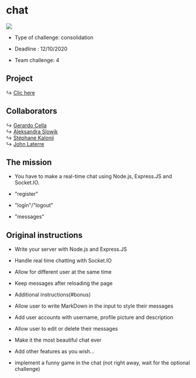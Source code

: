 # chat

<img src="https://raw.githubusercontent.com/yoavain/create-windowless-app/master/resources/docs/logo.gif">

- Type of challenge: consolidation

- Deadline : 12/10/2020

- Team challenge: 4

## Project

↪  [Clic here](https://node-chat-team.herokuapp.com/)  

## Collaborators

↪  [Gerardo Cella](https://github.com/GerardoCella7)  
↪  [Aleksandra Slowik](https://github.com/88aleksandra88)  
↪  [Stéphane Kalonji](https://github.com/kalonjis)  
↪  [John Laterre](https://github.com/epictete)

## The mission

- You have to make a real-time chat using Node.js, Express.JS and Socket.IO.

- "register"
- "login"/"logout"
- "messages"

## Original instructions

- Write your server with Node.js and Express.JS
- Handle real time chatting with Socket.IO
- Allow for different user at the same time
- Keep messages after reloading the page
- Additional instructions(#bonus)
- Allow user to write MarkDown in the input to style their messages

- Add user accounts with username, profile picture and description

- Allow user to edit or delete their messages

- Make it the most beautiful chat ever

- Add other features as you wish...

- implement a funny game in the chat (not right away, wait for the optional challenge)
